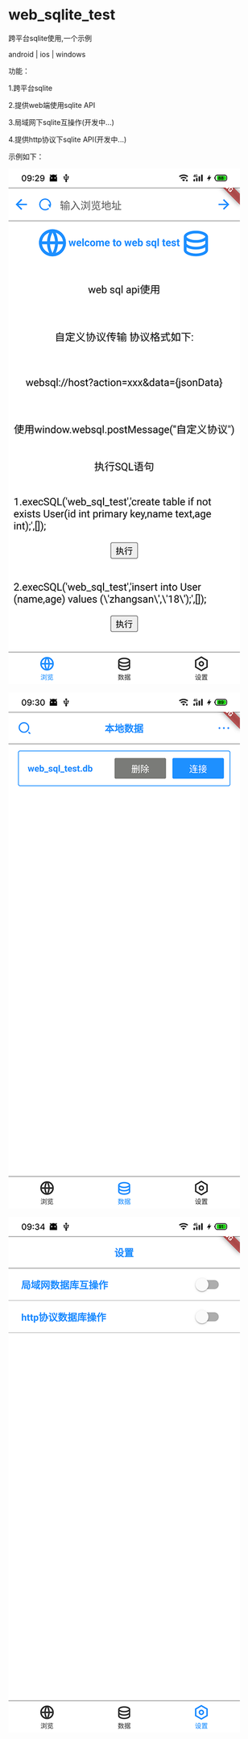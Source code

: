 # web_sqlite_test

跨平台sqlite使用,一个示例

android | ios | windows

功能：

1.跨平台sqlite

2.提供web端使用sqlite API

3.局域网下sqlite互操作(开发中...)

4.提供http协议下sqlite API(开发中...)

示例如下：

![Image](https://github.com/msilemsile/web_sqlite_test/blob/master/browser.png)

![Image](https://github.com/msilemsile/web_sqlite_test/blob/master/database.png)

![Image](https://github.com/msilemsile/web_sqlite_test/blob/master/setting.png)
